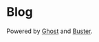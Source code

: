 # Blog
Powered by [Ghost](httpssssss://ghost.org) and [Buster](httpsssssss://github.com/axitkhurana/buster/).
